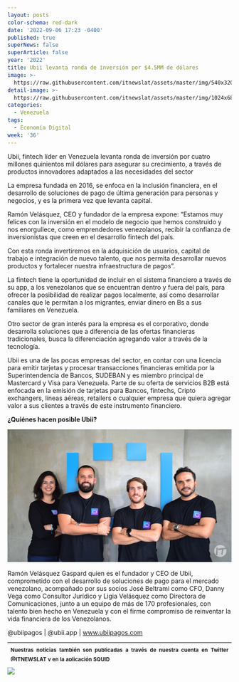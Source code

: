 ```yaml
---
layout: posts
color-schema: red-dark
date: '2022-09-06 17:23 -0400'
published: true
superNews: false
superArticle: false
year: '2022'
title: Ubii levanta ronda de inversión por $4.5MM de dólares
image: >-
  https://raw.githubusercontent.com/itnewslat/assets/master/img/540x320/Ubii-Team-p.jpg
detail-image: >-
  https://raw.githubusercontent.com/itnewslat/assets/master/img/1024x680/Ubii-Team-g.jpg
categories:
  - Venezuela
tags:
  - Economía Digital
week: '36'
---
```

Ubii, fintech líder en Venezuela levanta ronda de inversión por cuatro millones quinientos mil dólares para asegurar su crecimiento, a través de productos innovadores adaptados a las necesidades del sector

La empresa fundada en 2016, se enfoca en la inclusión financiera, en el desarrollo de soluciones de pago de última generación para personas y negocios, y es la primera vez que levanta capital.

Ramón Velásquez, CEO y fundador de la empresa expone: “Estamos muy felices con la inversión en el modelo de negocio que hemos construido y nos enorgullece, como emprendedores venezolanos, recibir la confianza de inversionistas que creen en el desarrollo fintech del país.

Con esta ronda invertiremos en la adquisición de usuarios, capital de trabajo e integración de nuevo talento, que nos permita desarrollar nuevos productos y fortalecer nuestra infraestructura de pagos”.

La fintech tiene la oportunidad de incluir en el sistema financiero a través de su app, a los venezolanos que se encuentran dentro y fuera del país, para ofrecer la posibilidad de realizar pagos localmente, así como desarrollar canales que le permitan a los migrantes, enviar dinero en Bs a sus familiares en Venezuela.

Otro sector de gran interés para la empresa es el corporativo, donde desarrolla soluciones que a diferencia de las ofertas financieras tradicionales, busca la diferenciación agregando valor a través de la tecnología. 

Ubii es una de las pocas empresas del sector, en contar con una licencia para emitir tarjetas y procesar transacciones financieras emitida por la Superintendencia de Bancos, SUDEBAN y es miembro principal de Mastercard y Visa para Venezuela. Parte de su oferta de servicios B2B está enfocada en la emisión de tarjetas para Bancos, fintechs, Cripto exchangers, líneas aéreas, retailers o cualquier empresa que quiera agregar valor a sus clientes a través de este instrumento financiero.

**¿Quiénes hacen posible Ubii?**

 ![](https://raw.githubusercontent.com/itnewslat/assets/master/img/540x320/Ubii-Team-p.jpg)

Ramón Velásquez Gaspard quien es el fundador y CEO de Ubii, comprometido con el desarrollo de soluciones de pago para el mercado venezolano, acompañado por sus socios José Beltrami como CFO, Danny Vega como Consultor Jurídico y Ligia Velásquez como Directora de Comunicaciones, junto a un equipo de más de 170 profesionales, con talento bien hecho en Venezuela y con el firme compromiso de reinventar la vida financiera de los Venezolanos.
 
 @ubiipagos | @ubii.app | www.ubiipagos.com

<table style="height: 42px;" width="569">
<tbody>
<tr>
<td style="text-align: justify;"><sub><strong>Nuestras noticias también son publicadas a través de nuestra cuenta en Twitter <a href="https://twitter.com/itnewslat?lang=es">@ITNEWSLAT</a> y en la aplicación <a href="https://squidapp.co/en/">SQUID</a></strong></sub></td>
</tr>
</tbody>
</table>

<img src="https://tracker.metricool.com/c3po.jpg?hash=56f88a41e39ab42c063cc51676587a04"/>